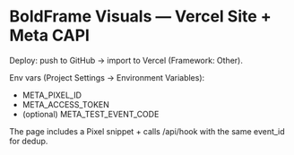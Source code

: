 # BoldFrame Visuals — Vercel Site + Meta CAPI
Deploy: push to GitHub → import to Vercel (Framework: Other).

Env vars (Project Settings → Environment Variables):
- META_PIXEL_ID
- META_ACCESS_TOKEN
- (optional) META_TEST_EVENT_CODE

The page includes a Pixel snippet + calls /api/hook with the same event_id for dedup.
